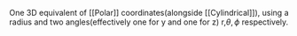 One 3D equivalent of [[Polar]] coordinates(alongside [[Cylindrical]]), using a radius and two angles(effectively one for y and one for z)
r,$\theta, \phi$ respectively.